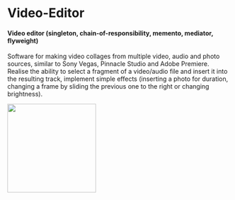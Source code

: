 # Video-Editor

#### Video editor (singleton, chain-of-responsibility, memento, mediator, flyweight)
Software for making video collages from multiple video, audio and photo sources, similar to Sony Vegas, Pinnacle Studio and Adobe Premiere. Realise the ability to select a fragment of a video/audio file and insert it into the resulting track, implement simple effects (inserting a photo for duration, changing a frame by sliding the previous one to the right or changing brightness).

[<image src="https://ci.appveyor.com/api/projects/status/jkaqbv629nlwjk49?retina=true" width="200">](https://ci.appveyor.com/project/GitUser0001/video-editor)
